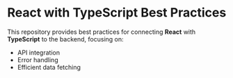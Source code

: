 # React with TypeScript Best Practices

This repository provides best practices for connecting **React** with **TypeScript** to the backend, focusing on:

- API integration
- Error handling
- Efficient data fetching
